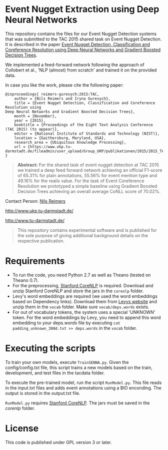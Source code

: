 # Event Nugget Extraction using Deep Neural Networks
This repository contains the files for our Event Nugget Detection systems that was submitted to the TAC 2015 shared task on Event Nugget Detection. It is described in the paper [Event Nugget Detection, Classification and Coreference Resolution using
Deep Neural Networks and Gradient Boosted Decision Trees](https://download.hrz.tu-darmstadt.de/media/FB20/Dekanat/Publikationen/UKP/2015_TAC_Event_Nugget_Detection.pdf).

We implemented a feed-forward network following the approach of Collobert et al., 'NLP (almost) from scratch' and trained it on the provided data.


In case you like the work, please cite the following paper:

```
@inproceedings{	reimers-gurevych:2015:TAC,
	author = {Nils Reimers and Iryna Gurevych},
	title = {Event Nugget Detection, Classification and Coreference Resolution using
Deep Neural Networks and Gradient Boosted Decision Trees},
	month = {November},
	year = {2015},
	booktitle = {Proceedings of the Eight Text Analysis Conference (TAC 2015) (to appear)},
	editor = {National Institute of Standards and Technology (NIST)},
	location = {Gaithersburg, Maryland, USA},
	research_area = {Ubiquitous Knowledge Processing},
	url = {https://www.ukp.tu-darmstadt.de/fileadmin/user_upload/Group_UKP/publikationen/2015/2015_TAC_Event_Nugget_Detection.pdf},
}
```

> **Abstract:** For the shared task of event nugget detection at TAC 2015 we trained a deep feed forward network achieving an official F1-score of 65.31% for plain annotations, 55.56% for event mention type and 49.16% for the realis value.
For the task of Event Coreference Resolution we prototyped a simple baseline using Gradient Boosted Decision Trees achieving an overall average CoNLL score of 70.02%.



Contact Person: [Nils Reimers](https://www.ukp.tu-darmstadt.de/people/doctoral-researchers/nils-reimers/?no_cache=1) 

http://www.ukp.tu-darmstadt.de/

http://www.tu-darmstadt.de/

> This repository contains experimental software and is published for the sole purpose of giving additional background details on the respective publication. 


# Requirements 
* To run the code, you need Python 2.7 as well as Theano (tested on Theano 0.7).
* For the preprocessing, [Stanford CoreNLP](http://stanfordnlp.github.io/CoreNLP/index.html) is required. Download and unzip Stanford CoreNLP and store the jars in the `corenlp` folder.
* Levy's word embeddings are required (we used the word embeddings based on Dependency links). Download them from [Levys website](https://levyomer.wordpress.com/2014/04/25/dependency-based-word-embeddings/) and unzip them in the `vocab` folder. Make sure `vocab/deps.words` exists. 
* For out of vocabulary tokens, the system uses a special 'UNKNOWN' token. For the word embeddings by Levy, you need to append this word embedding to your deps.words file by executing `cat padding_unknown_300d.txt >> deps.words` in the `vocab` folder.

# Executing the scripts
To train your own models, execute `TrainSENNA.py`. Given the config/config.txt file, this script trains a new models based on the train, development, and test files in the tacdata folder.

To execute the pre-trained model, run the script `RunModel.py`. This file reads in the input.txt files and adds event annotations using a BIO enconding. The output is stored in the output.txt file.

`RunModel.py` requires [Stanford CoreNLP](http://stanfordnlp.github.io/CoreNLP/index.html). The jars must be saved in the _corenlp_ folder.


# License 
This code is published under GPL version 3 or later. 

